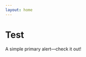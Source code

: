 ```yaml
---
layout: home
---
```


# Test


<div class="alert alert-primary" role="alert">
  A simple primary alert—check it out!
</div>